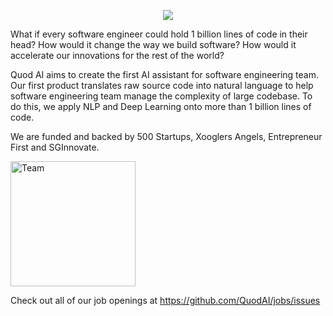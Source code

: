 <p align="center">
  <img src="https://s3-ap-southeast-1.amazonaws.com/quod.ai/logo-sm.png?raw=true"/>
</p>

What if every software engineer could hold 1 billion lines of code in their head? 
How would it change the way we build software? 
How would it accelerate our innovations for the rest of the world?

Quod AI aims to create the first AI assistant for software engineering team. Our first product translates raw source code into natural language to help software engineering team manage the complexity of large codebase. To do this, we apply NLP and Deep Learning onto more than 1 billion lines of code.

We are funded and backed by 500 Startups, Xooglers Angels, Entrepreneur First and SGInnovate.


<img src="https://lh3.googleusercontent.com/abRHa6EO6fK39bvINTztJV27NAt_m5N0J0cuYtAwOysuySysHu2KsbztCa6dVWXGez335Esz0dUQp0iXCXkYu2Fh0rSwbBqcNbi-uqktWm41xLHshsQG-UKPKAVyOmKUVdeqolrxHLAGLYBaGGaQgfUul4aPC3EiJ9hP8pyQCq4lGpirapg7BEWhfxTCU0KgmhD9T09LbC2iWjpVaDQYbTekhBDefv2-8lyPE9B0tiPhlAdSZhkPRWdnhR71YtwAwWZKT-AOejxx_6mC8Hrb-Mm6pyOhQt11o_aeBV6VymyjNWF7lNO5yjh-Tull0xabGFViMTE_MHGGDdhgLqNXKSYjEXNecnEwl0in6QfHgSOGYLh9JhXJNE-10g0PD9jKyE4AdqfxgkqzffaMxPn_i5uwhNmcZyvTPodrnJ3armrOcTim6aPo00qs9aDsuP8NArTSBt5yRN_ie_egl_uvHpigyZiQDIiUQbkdlR_hRrx9OspcIo6H7hetlYWxr0wZ7X2VML56F8dwcOfj2w9uC5bRb2Vu2qnJjjGOnBuSnDNAJA9dwAYbM2zl67RoeLHp8Dey8kQwJ5PTeJH4loc_sTRQsFelQ9yDb8OQ1aJY7yRyM120MnxCfxVs7jOO2MJMkxZD4ovvNjL-ysUaAXCY6V1j_ohWGa7hG4JVMEKWNF-zeimJDMDvj0MthAiNzo_MheKx3cUNQETU1Pj7Yo6ghQLEE2Kmq8-GhEuZnCbhLvIIqEnugg=w1262-h946-no" alt="Team" style="width:200px;"/>

Check out all of our job openings at https://github.com/QuodAI/jobs/issues
